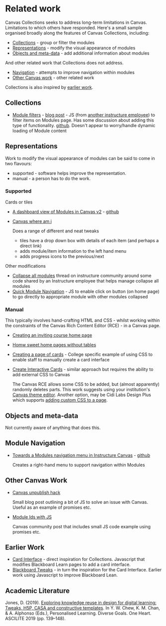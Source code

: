 # Related work

Canvas Collections seeks to address long-term limitations in Canvas. Limitations to which others have responded. Here's a small sample organised broadly along the features of Canvas Collections, including:

- [Collections](#collections) - group or filter the modules
- [Representations](#representations) - modify the visual appearance of modules
- [Objects and meta-data](#objects-and-meta-data) - add additional information about modules

And other related work that Collections does not address.

- [Navigation](#navigation) - attempts to improve navigation within modules
- [Other Canvas work](#other-canvas-work) - other related work

Collections is also inspired by [earlier work](#earlier-work).

## Collections

- [Module filters](https://community.canvaslms.com/t5/Canvas-Developers-Group/Module-Filters/ba-p/278855) - [blog post](https://lyonsinbeta.com/2019/6/experiments-in-product) - JS (from [another instructure employee](https://lyonsinbeta.com/)) to filter items on Modules page. Has some discussion about adding this type of functionality. [github](https://github.com/lyonsinbeta/canvas-module-filters). Doesn't appear to worry/handle dynamic loading of Module content

## Representations

Work to modify the visual appearance of modules can be said to come in two flavours:

- supported - software helps improve the representation.
- manual - a person has to do the work.

### Supported

Cards or tiles

- [A dashboard view of Modules in Canvas v2](https://learntech.medsci.ox.ac.uk/wordpress-blog/a-dashboard-view-of-modules-in-canvas-v2/) - [github](https://github.com/msdlt/canvas-module-tiles/blob/master/canvas-module-tiles.js)
- [Canvas where am i](https://github.com/msdlt/canvas-where-am-I)

    Does a range of different and neat tweaks
    - tiles have a drop down box with details of each item (and perhaps a direct link)
    - adds module/item information to the left hand menu
    - adds progress icons to the previous/next

Other modifications

- [Collapse all modules](https://community.canvaslms.com/t5/Canvas-Developers-Group/Collapse-Expand-Modules/ba-p/273122) thread on instructure community around some code shared by an Instructure employee that helps manage collapse all modules
- [Quick Module Navigation](https://community.canvaslms.com/t5/Canvas-Admin-Blog/Quick-Module-Navigation/ba-p/279697) - JS to enable click on button (on home page) to go directly to appropriate module with other modules collapsed

### Manual

This typically involves hand-crafting HTML and CSS - whilst working within the constraints of the Canvas Rich Content Editor (RCE) - in a Canvas page.

- [Creating an inviting course home page](https://community.canvaslms.com/t5/Canvas-Instructional-Designer/Creating-an-inviting-course-home-page/ba-p/267236)
- [Homw sweet home pages without tables](https://community.canvaslms.com/t5/Canvas-Instructional-Designer/Home-Sweet-Homepages-without-Tables/ba-p/275079)

- [Creating a page of cards](https://gcccd.instructure.com/courses/10582/pages/cards?module_item_id=17470) - College specific example of using CSS to enable staff to manually create a card interface
- [Create Interactive Cards](https://www.howtocanvas.com/theme-editor/interactive-cards) - similar approach but requires the ability to add external CSS to Canvas

    The Canvas RCE allows some CSS to be added, but (almost apparently) randomly deletes parts. This work suggests using your institution's [Canvas theme editor](https://community.canvaslms.com/t5/Admin-Guide/How-do-I-create-a-theme-for-an-account-using-the-Theme-Editor/ta-p/242). Another option, may be Cidi Labs Design Plus which supports [adding custom CSS to a page](https://cidilabs.instructure.com/courses/102/pages/custom-css).

## Objects and meta-data

Not currently aware of anything that does this.


## Module Navigation

- [Towards a Modules navigation menu in Instructure Canvas](https://learntech.medsci.ox.ac.uk/wordpress-blog/towards-a-navigation-menu-in-instructure-canvas/) - [github](https://gist.github.com/theotherdy/7983b4d64a2f376ee140673926ca5c07#file-ou-canvas-menu-demo-js)

    Creates a right-hand menu to support navigation within Modules

## Other Canvas Work

- [Canvas unpublish hack](https://daveeargle.com/2019/10/25/canvas-unpublish-hack/)

    Small blog post outlining a bit of JS to solve an issue with Canvas. Useful as an example of promises etc.

- [Module Ids with JS](https://community.canvaslms.com/t5/Canvas-Question-Forum/Module-ID-s-using-javascript/td-p/224060)

    Canvas community post that includes small JS code example using promises etc.

## Earlier Work

- [Card Interface](https://djplaner.github.io/Card-Interface-Tweak/) - direct inspiration for Collections. Javascript that modifies Blackboard Learn pages to add a card interface.
- [Blackboard Tweaks](http://tweaks.github.io/Tweaks/) - in turn the inspiration for the Card Interface. Earlier work using Javascript to improve Blackboard Lean.

## Academic Literature

Jones, D. (2019). [Exploring knowledge reuse in design for digital learning: Tweaks, H5P, CASA and constructive templates](https://djon.es/blog/2019/08/08/exploring-knowledge-reuse-in-design-for-digital-learning-tweaks-h5p-constructive-templates-and-casa/). In Y. W. Chew, K. M. Chan, & A. Alphonso (Eds.), Personalised Learning. Diverse Goals. One Heart. ASCILITE 2019 (pp. 139–148).